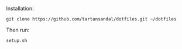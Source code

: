 Installation:

    git clone https://github.com/tartansandal/dotfiles.git ~/dotfiles

Then run:

    setup.sh
